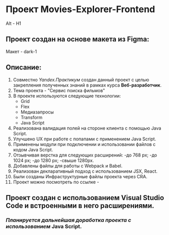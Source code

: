 # Проект Movies-Explorer-Frontend
Alt - H1
## Проект создан на основе макета из Figma:
   Макет - dark-1
## Описание:
1. Совместно *Yandex.Практикум* создан данный проект с целью закрепления полученных знаний в рамках курса **Веб-разработчик**.
2. Тема проекта - "Сервис поиска фильмов"
3. В проекте используются следующие технологии:
   - Grid
   - Flex
   - Медиазапросы
   - Transform
   - Java Script
4. Реализована валидация полей на стороне клиента с помощью Java Script.
5. Улучшено UX при работе с попапами с применением Java Script.
6. Применены модули при подключении и использовании файлов с кодом Java Script.
7. Отзывчивая верстка для следующих расширений:
    -до 768 px;
    -до 1024 px;
    -до 1280 px;
    -свыше 1280px.
9. Добавлены файлы для работы с Webpack и Babel.
10. Реализован декларативный подход с использованием JSX, React.
11. Были созданы Инфраструктурные файлы проекта через CRA.
12. Проект можно посмотреть по ссылке - 
   
## Проект создан с использованием Visual Studio Code и встроенными в него расширениями.

### *Планируется дальнейшая доработка проекта с использованием* **Java Script**.